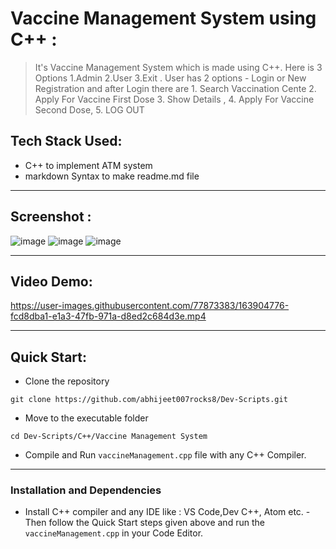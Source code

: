 # Vaccine Management System using C++ :

> It's Vaccine Management System which is made using C++. Here is 3 Options
1.Admin 2.User 3.Exit . User has 2 options - Login or New Registration and after Login there are 1. Search Vaccination Cente 2. Apply For Vaccine First Dose  3. Show Details , 4. Apply For Vaccine Second Dose,   5. LOG OUT

## Tech Stack Used: 
- C++ to implement ATM system
- markdown Syntax to make readme.md file

---
## Screenshot :

![image](https://user-images.githubusercontent.com/77873383/163901775-223a3b21-7e37-4ed0-bee5-fd3d890c4eee.png)
![image](https://user-images.githubusercontent.com/77873383/163901855-75948f60-4129-4a53-ba45-0241e4b90adc.png)
![image](https://user-images.githubusercontent.com/77873383/163902000-300092bf-b7dc-40e4-ab43-ed98eaa7cf54.png)



---

## Video Demo:




https://user-images.githubusercontent.com/77873383/163904776-fcd8dba1-e1a3-47fb-971a-d8ed2c684d3e.mp4








---

## Quick Start:

- Clone the repository

```
git clone https://github.com/abhijeet007rocks8/Dev-Scripts.git
```

- Move to the executable folder
```
cd Dev-Scripts/C++/Vaccine Management System
```

- Compile and Run ``` vaccineManagement.cpp ``` file with any C++ Compiler.


---

### Installation and Dependencies
- Install C++ compiler and any IDE like : VS Code,Dev C++,  Atom etc.
-Then follow the Quick Start steps given above and run the ```vaccineManagement.cpp``` in your Code Editor.
